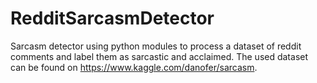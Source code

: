 # RedditSarcasmDetector
Sarcasm detector using python modules to process a dataset of reddit comments and label them as sarcastic and acclaimed.
The used dataset can be found on https://www.kaggle.com/danofer/sarcasm.
